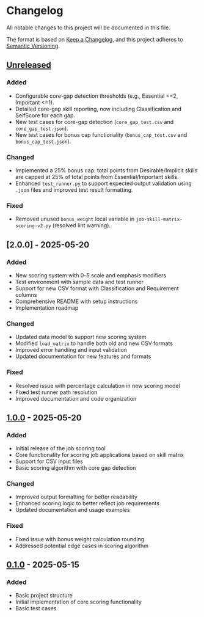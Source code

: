 # Changelog
All notable changes to this project will be documented in this file.

The format is based on [Keep a Changelog](https://keepachangelog.com/en/1.0.0/),
and this project adheres to [Semantic Versioning](https://semver.org/spec/v2.0.0.html).

## [Unreleased]
### Added
- Configurable core-gap detection thresholds (e.g., Essential <=2, Important <=1).
- Detailed core-gap skill reporting, now including Classification and SelfScore for each gap.
- New test cases for core-gap detection (`core_gap_test.csv` and `core_gap_test.json`).
- New test cases for bonus cap functionality (`bonus_cap_test.csv` and `bonus_cap_test.json`).

### Changed
- Implemented a 25% bonus cap: total points from Desirable/Implicit skills are capped at 25% of total points from Essential/Important skills.
- Enhanced `test_runner.py` to support expected output validation using `.json` files and improved test result formatting.

### Fixed
- Removed unused `bonus_weight` local variable in `job-skill-matrix-scoring-v2.py` (resolved lint warning).

## [2.0.0] - 2025-05-20
### Added
- New scoring system with 0-5 scale and emphasis modifiers
- Test environment with sample data and test runner
- Support for new CSV format with Classification and Requirement columns
- Comprehensive README with setup instructions
- Implementation roadmap

### Changed
- Updated data model to support new scoring system
- Modified `load_matrix` to handle both old and new CSV formats
- Improved error handling and input validation
- Updated documentation for new features and formats

### Fixed
- Resolved issue with percentage calculation in new scoring model
- Fixed test runner path resolution
- Improved documentation and code organization

## [1.0.0] - 2025-05-20
### Added
- Initial release of the job scoring tool
- Core functionality for scoring job applications based on skill matrix
- Support for CSV input files
- Basic scoring algorithm with core gap detection

### Changed
- Improved output formatting for better readability
- Enhanced scoring logic to better reflect job requirements
- Updated documentation and usage examples

### Fixed
- Fixed issue with bonus weight calculation rounding
- Addressed potential edge cases in scoring algorithm

## [0.1.0] - 2025-05-15
### Added
- Basic project structure
- Initial implementation of core scoring functionality
- Basic test cases

[Unreleased]: https://github.com/yourusername/job_scorer/compare/v1.0.0...HEAD
[1.0.0]: https://github.com/yourusername/job_scorer/compare/v0.1.0...v1.0.0
[0.1.0]: https://github.com/yourusername/job_scorer/releases/tag/v0.1.0
